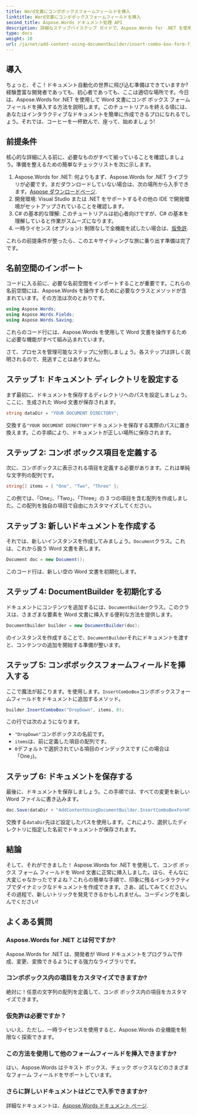 ```yaml
---
title: Word文書にコンボボックスフォームフィールドを挿入
linktitle: Word文書にコンボボックスフォームフィールドを挿入
second_title: Aspose.Words ドキュメント処理 API
description: 詳細なステップバイステップ ガイドで、Aspose.Words for .NET を使用して Word 文書にコンボ ボックス フォーム フィールドを挿入する方法を学びます。
type: docs
weight: 10
url: /ja/net/add-content-using-documentbuilder/insert-combo-box-form-field/
---
```

## 導入

ちょっと、そこ！ドキュメント自動化の世界に飛び込む準備はできていますか?経験豊富な開発者であっても、初心者であっても、ここは適切な場所です。今日は、Aspose.Words for .NET を使用して Word 文書にコンボ ボックス フォーム フィールドを挿入する方法を説明します。このチュートリアルを終える頃には、あなたはインタラクティブなドキュメントを簡単に作成できるプロになれるでしょう。それでは、コーヒーを一杯飲んで、座って、始めましょう!

## 前提条件

核心的な詳細に入る前に、必要なものがすべて揃っていることを確認しましょう。準備を整えるための簡単なチェックリストを次に示します。

1.  Aspose.Words for .NET: 何よりもまず、Aspose.Words for .NET ライブラリが必要です。まだダウンロードしていない場合は、次の場所から入手できます。[Aspose ダウンロードページ](https://releases.aspose.com/words/net/).
2. 開発環境: Visual Studio または .NET をサポートするその他の IDE で開発環境がセットアップされていることを確認します。
3. C# の基本的な理解: このチュートリアルは初心者向けですが、C# の基本を理解していると作業がスムーズになります。
4. 一時ライセンス (オプション): 制限なしで全機能を試したい場合は、[仮免許](https://purchase.aspose.com/temporary-license/).

これらの前提条件が整ったら、このエキサイティングな旅に乗り出す準備は完了です。

## 名前空間のインポート

コードに入る前に、必要な名前空間をインポートすることが重要です。これらの名前空間には、Aspose.Words を操作するために必要なクラスとメソッドが含まれています。その方法は次のとおりです。

```csharp
using Aspose.Words;
using Aspose.Words.Fields;
using Aspose.Words.Saving;
```

これらのコード行には、Aspose.Words を使用して Word 文書を操作するために必要な機能がすべて組み込まれています。

さて、プロセスを管理可能なステップに分割しましょう。各ステップは詳しく説明されるので、見逃すことはありません。

## ステップ 1: ドキュメント ディレクトリを設定する

まず最初に、ドキュメントを保存するディレクトリへのパスを設定しましょう。ここに、生成された Word 文書が保存されます。

```csharp
string dataDir = "YOUR DOCUMENT DIRECTORY";
```

交換する`"YOUR DOCUMENT DIRECTORY"`ドキュメントを保存する実際のパスに置き換えます。この手順により、ドキュメントが正しい場所に保存されます。

## ステップ 2: コンボ ボックス項目を定義する

次に、コンボボックスに表示される項目を定義する必要があります。これは単純な文字列の配列です。

```csharp
string[] items = { "One", "Two", "Three" };
```

この例では、「One」、「Two」、「Three」の 3 つの項目を含む配列を作成しました。この配列を独自の項目で自由にカスタマイズしてください。

## ステップ 3: 新しいドキュメントを作成する

それでは、新しいインスタンスを作成してみましょう。`Document`クラス。これは、これから扱う Word 文書を表します。

```csharp
Document doc = new Document();
```

このコード行は、新しい空の Word 文書を初期化します。

## ステップ 4: DocumentBuilder を初期化する

ドキュメントにコンテンツを追加するには、`DocumentBuilder`クラス。このクラスは、さまざまな要素を Word 文書に挿入する便利な方法を提供します。

```csharp
DocumentBuilder builder = new DocumentBuilder(doc);
```

のインスタンスを作成することで、`DocumentBuilder`それにドキュメントを渡すと、コンテンツの追加を開始する準備が整います。

## ステップ 5: コンボボックスフォームフィールドを挿入する

ここで魔法が起こります。を使用します。`InsertComboBox`コンボボックスフォームフィールドをドキュメントに追加するメソッド。

```csharp
builder.InsertComboBox("DropDown", items, 0);
```

この行では次のようになります。
- `"DropDown"`コンボボックスの名前です。
- `items`は、前に定義した項目の配列です。
- `0`デフォルトで選択されている項目のインデックスです (この場合は「One」)。

## ステップ 6: ドキュメントを保存する

最後に、ドキュメントを保存しましょう。この手順では、すべての変更を新しい Word ファイルに書き込みます。

```csharp
doc.Save(dataDir + "AddContentUsingDocumentBuilder.InsertComboBoxFormField.docx");
```

交換する`dataDir`先ほど設定したパスを使用します。これにより、選択したディレクトリに指定した名前でドキュメントが保存されます。

## 結論

そして、それができました！ Aspose.Words for .NET を使用して、コンボ ボックス フォーム フィールドを Word 文書に正常に挿入しました。ほら、そんなに大変じゃなかったですよね？これらの簡単な手順で、印象に残るインタラクティブでダイナミックなドキュメントを作成できます。さあ、試してみてください。その過程で、新しいトリックを発見できるかもしれません。コーディングを楽しんでください!

## よくある質問

### Aspose.Words for .NET とは何ですか?  
Aspose.Words for .NET は、開発者が Word ドキュメントをプログラムで作成、変更、変換できるようにする強力なライブラリです。

### コンボボックス内の項目をカスタマイズできますか?  
絶対に！任意の文字列の配列を定義して、コンボ ボックス内の項目をカスタマイズできます。

### 仮免許は必要ですか？  
いいえ、ただし、一時ライセンスを使用すると、Aspose.Words の全機能を制限なく探索できます。

### この方法を使用して他のフォームフィールドを挿入できますか?  
はい、Aspose.Words はテキスト ボックス、チェック ボックスなどのさまざまなフォーム フィールドをサポートしています。

### さらに詳しいドキュメントはどこで入手できますか?  
詳細なドキュメントは、[Aspose.Words ドキュメント ページ](https://reference.aspose.com/words/net/).